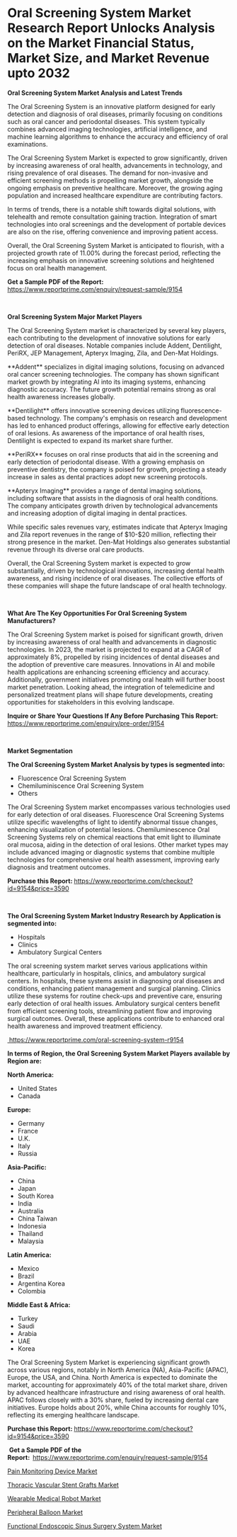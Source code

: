 <p><h1>Oral Screening System Market Research Report Unlocks Analysis on the Market Financial Status, Market Size, and Market Revenue upto 2032</h1></p><p><strong>Oral Screening System Market Analysis and Latest Trends</strong></p>
<p><p>The Oral Screening System is an innovative platform designed for early detection and diagnosis of oral diseases, primarily focusing on conditions such as oral cancer and periodontal diseases. This system typically combines advanced imaging technologies, artificial intelligence, and machine learning algorithms to enhance the accuracy and efficiency of oral examinations.</p><p>The Oral Screening System Market is expected to grow significantly, driven by increasing awareness of oral health, advancements in technology, and rising prevalence of oral diseases. The demand for non-invasive and efficient screening methods is propelling market growth, alongside the ongoing emphasis on preventive healthcare. Moreover, the growing aging population and increased healthcare expenditure are contributing factors.</p><p>In terms of trends, there is a notable shift towards digital solutions, with telehealth and remote consultation gaining traction. Integration of smart technologies into oral screenings and the development of portable devices are also on the rise, offering convenience and improving patient access.</p><p>Overall, the Oral Screening System Market is anticipated to flourish, with a projected growth rate of 11.00% during the forecast period, reflecting the increasing emphasis on innovative screening solutions and heightened focus on oral health management.</p></p>
<p><strong>Get a Sample PDF of the Report:&nbsp;</strong> <a href="https://www.reportprime.com/enquiry/request-sample/9154?utm_campaign=121&utm_medium=2&utm_source=Github&utm_content=ia&utm_term=20032025&utm_id=oral-screening-system">https://www.reportprime.com/enquiry/request-sample/9154</a></p>
<p>&nbsp;</p>
<p><strong>Oral Screening System Major Market Players</strong></p>
<p><p>The Oral Screening System market is characterized by several key players, each contributing to the development of innovative solutions for early detection of oral diseases. Notable companies include Addent, Dentilight, PeriRX, JEP Management, Apteryx Imaging, Zila, and Den-Mat Holdings.</p><p>**Addent** specializes in digital imaging solutions, focusing on advanced oral cancer screening technologies. The company has shown significant market growth by integrating AI into its imaging systems, enhancing diagnostic accuracy. The future growth potential remains strong as oral health awareness increases globally.</p><p>**Dentilight** offers innovative screening devices utilizing fluorescence-based technology. The company's emphasis on research and development has led to enhanced product offerings, allowing for effective early detection of oral lesions. As awareness of the importance of oral health rises, Dentilight is expected to expand its market share further.</p><p>**PeriRX** focuses on oral rinse products that aid in the screening and early detection of periodontal disease. With a growing emphasis on preventive dentistry, the company is poised for growth, projecting a steady increase in sales as dental practices adopt new screening protocols.</p><p>**Apteryx Imaging** provides a range of dental imaging solutions, including software that assists in the diagnosis of oral health conditions. The company anticipates growth driven by technological advancements and increasing adoption of digital imaging in dental practices.</p><p>While specific sales revenues vary, estimates indicate that Apteryx Imaging and Zila report revenues in the range of $10-$20 million, reflecting their strong presence in the market. Den-Mat Holdings also generates substantial revenue through its diverse oral care products.</p><p>Overall, the Oral Screening System market is expected to grow substantially, driven by technological innovations, increasing dental health awareness, and rising incidence of oral diseases. The collective efforts of these companies will shape the future landscape of oral health technology.</p></p>
<p>&nbsp;</p>
<p><strong>What Are The Key Opportunities For Oral Screening System Manufacturers?</strong></p>
<p><p>The Oral Screening System market is poised for significant growth, driven by increasing awareness of oral health and advancements in diagnostic technologies. In 2023, the market is projected to expand at a CAGR of approximately 8%, propelled by rising incidences of dental diseases and the adoption of preventive care measures. Innovations in AI and mobile health applications are enhancing screening efficiency and accuracy. Additionally, government initiatives promoting oral health will further boost market penetration. Looking ahead, the integration of telemedicine and personalized treatment plans will shape future developments, creating opportunities for stakeholders in this evolving landscape.</p></p>
<p><strong>Inquire or Share Your Questions If Any Before Purchasing This Report:</strong> <a href="https://www.reportprime.com/enquiry/pre-order/9154?utm_campaign=121&utm_medium=2&utm_source=Github&utm_content=ia&utm_term=20032025&utm_id=oral-screening-system">https://www.reportprime.com/enquiry/pre-order/9154</a></p>
<p>&nbsp;</p>
<p><strong>Market Segmentation</strong></p>
<p><strong>The Oral Screening System Market Analysis by types is segmented into:</strong></p>
<p><ul><li>Fluorescence Oral Screening System</li><li>Chemiluminiscence Oral Screening System</li><li>Others</li></ul></p>
<p><p>The Oral Screening System market encompasses various technologies used for early detection of oral diseases. Fluorescence Oral Screening Systems utilize specific wavelengths of light to identify abnormal tissue changes, enhancing visualization of potential lesions. Chemiluminescence Oral Screening Systems rely on chemical reactions that emit light to illuminate oral mucosa, aiding in the detection of oral lesions. Other market types may include advanced imaging or diagnostic systems that combine multiple technologies for comprehensive oral health assessment, improving early diagnosis and treatment outcomes.</p></p>
<p><strong>Purchase this Report:&nbsp;</strong><a href="https://www.reportprime.com/checkout?id=9154&price=3590&utm_campaign=121&utm_medium=2&utm_source=Github&utm_content=ia&utm_term=20032025&utm_id=oral-screening-system">https://www.reportprime.com/checkout?id=9154&price=3590</a></p>
<p>&nbsp;</p>
<p><strong>The Oral Screening System Market Industry Research by Application is segmented into:</strong></p>
<p><ul><li>Hospitals</li><li>Clinics</li><li>Ambulatory Surgical Centers</li></ul></p>
<p><p>The oral screening system market serves various applications within healthcare, particularly in hospitals, clinics, and ambulatory surgical centers. In hospitals, these systems assist in diagnosing oral diseases and conditions, enhancing patient management and surgical planning. Clinics utilize these systems for routine check-ups and preventive care, ensuring early detection of oral health issues. Ambulatory surgical centers benefit from efficient screening tools, streamlining patient flow and improving surgical outcomes. Overall, these applications contribute to enhanced oral health awareness and improved treatment efficiency.</p></p>
<p><a href="https://www.reportprime.com/oral-screening-system-r9154?utm_campaign=121&utm_medium=2&utm_source=Github&utm_content=ia&utm_term=20032025&utm_id=oral-screening-system">&nbsp;https://www.reportprime.com/oral-screening-system-r9154</a></p>
<p><strong>In terms of Region, the Oral Screening System Market Players available by Region are:</strong></p>
<p>
    <p> <strong> North America: </strong>
        <ul>
            <li>United States</li>
            <li>Canada</li>
        </ul>
        </p> 
    <p> <strong> Europe: </strong>
        <ul>
            <li>Germany</li>
            <li>France</li>
            <li>U.K.</li>
            <li>Italy</li>
            <li>Russia</li>
        </ul>
        </p> 
    <p> <strong> Asia-Pacific: </strong>
        <ul>
            <li>China</li>
            <li>Japan</li>
            <li>South Korea</li>
            <li>India</li>
            <li>Australia</li>
            <li>China Taiwan</li>
            <li>Indonesia</li>
            <li>Thailand</li>
            <li>Malaysia</li>
        </ul>
        </p> 
    <p> <strong> Latin America: </strong>
        <ul>
            <li>Mexico</li>
            <li>Brazil</li>
            <li>Argentina Korea</li>
            <li>Colombia</li>
        </ul>
        </p> 
    <p> <strong> Middle East & Africa: </strong>
        <ul>
            <li>Turkey</li>
            <li>Saudi</li>
            <li>Arabia</li>
            <li>UAE</li>
            <li>Korea</li>
        </ul>
    </p>
    </p>
<p><p>The Oral Screening System Market is experiencing significant growth across various regions, notably in North America (NA), Asia-Pacific (APAC), Europe, the USA, and China. North America is expected to dominate the market, accounting for approximately 40% of the total market share, driven by advanced healthcare infrastructure and rising awareness of oral health. APAC follows closely with a 30% share, fueled by increasing dental care initiatives. Europe holds about 20%, while China accounts for roughly 10%, reflecting its emerging healthcare landscape.</p></p>
<p><strong>Purchase this Report: </strong><a href="https://www.reportprime.com/checkout?id=9154&price=3590&utm_campaign=121&utm_medium=2&utm_source=Github&utm_content=ia&utm_term=20032025&utm_id=oral-screening-system">https://www.reportprime.com/checkout?id=9154&price=3590</a></p>
<p>&nbsp;<strong>Get a Sample PDF of the Report:&nbsp;&nbsp;</strong><a href="https://www.reportprime.com/enquiry/request-sample/9154?utm_campaign=121&utm_medium=2&utm_source=Github&utm_content=ia&utm_term=20032025&utm_id=oral-screening-system">https://www.reportprime.com/enquiry/request-sample/9154</a></p>
<p><strong></strong></p>
<p><p><a href="https://github.com/taffouasaoka/Market-Research-Report-List-1/blob/main/pain-monitoring-device-market.md?utm_campaign=121&utm_medium=2&utm_source=Github&utm_content=ia&utm_term=20032025&utm_id=oral-screening-system">Pain Monitoring Device Market</a></p><p><a href="https://github.com/vespigeakexc/Market-Research-Report-List-1/blob/main/thoracic-vascular-stent-grafts-market.md?utm_campaign=121&utm_medium=2&utm_source=Github&utm_content=ia&utm_term=20032025&utm_id=oral-screening-system">Thoracic Vascular Stent Grafts Market</a></p><p><a href="https://github.com/moorsdorak31/Market-Research-Report-List-1/blob/main/wearable-medical-robot-market.md?utm_campaign=121&utm_medium=2&utm_source=Github&utm_content=ia&utm_term=20032025&utm_id=oral-screening-system">Wearable Medical Robot Market</a></p><p><a href="https://github.com/danitkeavyx7/Market-Research-Report-List-1/blob/main/peripheral-balloon-market.md?utm_campaign=121&utm_medium=2&utm_source=Github&utm_content=ia&utm_term=20032025&utm_id=oral-screening-system">Peripheral Balloon Market</a></p><p><a href="https://github.com/bartzthateis/Market-Research-Report-List-1/blob/main/functional-endoscopic-sinus-surgery-system-market.md?utm_campaign=121&utm_medium=2&utm_source=Github&utm_content=ia&utm_term=20032025&utm_id=oral-screening-system">Functional Endoscopic Sinus Surgery System Market</a></p></p>